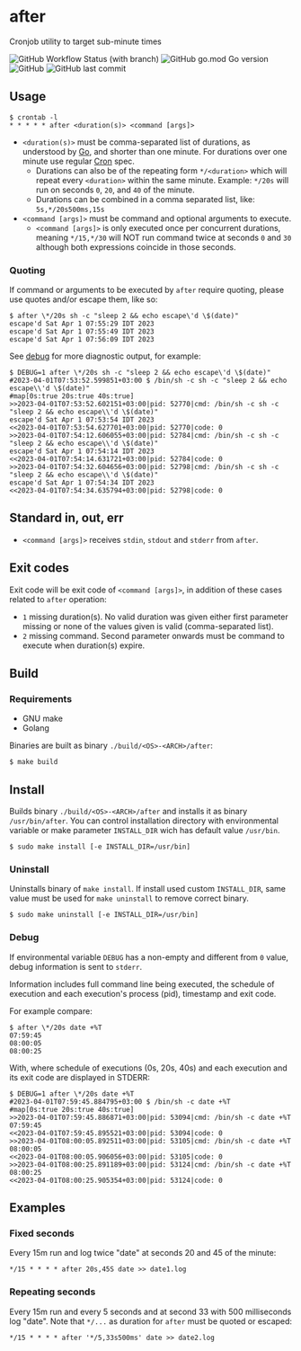# after
Cronjob utility to target sub-minute times

![GitHub Workflow Status (with branch)](https://img.shields.io/github/actions/workflow/status/dberstein/after/go.yml?branch=main) ![GitHub go.mod Go version](https://img.shields.io/github/go-mod/go-version/dberstein/after) ![GitHub](https://img.shields.io/github/license/dberstein/after) ![GitHub last commit](https://img.shields.io/github/last-commit/dberstein/after)

## Usage

    $ crontab -l
    * * * * * after <duration(s)> <command [args]>

- `<duration(s)>` must be comma-separated list of durations, as understood by <a href="https://pkg.go.dev/time#ParseDuration">Go</a>, and shorter than one minute. For durations over one minute use regular <a href="https://en.wikipedia.org/wiki/Cron#Overview">Cron</a> spec.
  - Durations can also be of the repeating form `*/<duration>` which will repeat every `<duration>` within the same minute. Example: `*/20s` will run on seconds `0`, `20`, and `40` of the minute.
  - Durations can be combined in a comma separated list, like: `5s,*/20s500ms,15s`
- `<command [args]>` must be command and optional arguments to execute.
  - `<command [args]>` is only executed once per concurrent durations, meaning `*/15,*/30` will NOT run command twice at seconds `0` and `30` although both expressions coincide in those seconds.

### Quoting

If command or arguments to be executed by `after` require quoting, please use quotes and/or escape them, like so:

    $ after \*/20s sh -c "sleep 2 && echo escape\'d \$(date)"
    escape'd Sat Apr 1 07:55:29 IDT 2023
    escape'd Sat Apr 1 07:55:49 IDT 2023
    escape'd Sat Apr 1 07:56:09 IDT 2023

See [debug](#debug) for more diagnostic output, for example:

    $ DEBUG=1 after \*/20s sh -c "sleep 2 && echo escape\'d \$(date)"
    #2023-04-01T07:53:52.599851+03:00 $ /bin/sh -c sh -c "sleep 2 && echo escape\\'d \$(date)"
    #map[0s:true 20s:true 40s:true]
    >>2023-04-01T07:53:52.602151+03:00|pid: 52770|cmd: /bin/sh -c sh -c "sleep 2 && echo escape\\'d \$(date)"
    escape'd Sat Apr 1 07:53:54 IDT 2023
    <<2023-04-01T07:53:54.627701+03:00|pid: 52770|code: 0
    >>2023-04-01T07:54:12.606055+03:00|pid: 52784|cmd: /bin/sh -c sh -c "sleep 2 && echo escape\\'d \$(date)"
    escape'd Sat Apr 1 07:54:14 IDT 2023
    <<2023-04-01T07:54:14.631721+03:00|pid: 52784|code: 0
    >>2023-04-01T07:54:32.604656+03:00|pid: 52798|cmd: /bin/sh -c sh -c "sleep 2 && echo escape\\'d \$(date)"
    escape'd Sat Apr 1 07:54:34 IDT 2023
    <<2023-04-01T07:54:34.635794+03:00|pid: 52798|code: 0

## Standard in, out, err

- `<command [args]>` receives `stdin`, `stdout` and `stderr` from `after`.

## Exit codes

Exit code will be exit code of `<command [args]>`, in addition of these cases related to `after` operation:

- `1` missing duration(s). No valid duration was given either first parameter missing or none of the values given is valid (comma-separated list).
- `2` missing command. Second parameter onwards must be command to execute when duration(s) expire.

## Build

### Requirements

- GNU make
- Golang

Binaries are built as binary `./build/<OS>-<ARCH>/after`:

    $ make build

## Install

Builds binary `./build/<OS>-<ARCH>/after` and installs it as binary `/usr/bin/after`. You can control installation directory with environmental variable or make parameter `INSTALL_DIR` wich has default value `/usr/bin`.

    $ sudo make install [-e INSTALL_DIR=/usr/bin]

### Uninstall

Uninstalls binary of `make install`. If install used custom `INSTALL_DIR`, same value must be used for `make uninstall` to remove correct binary.

    $ sudo make uninstall [-e INSTALL_DIR=/usr/bin]

### Debug

If environmental variable `DEBUG` has a non-empty and different from `0` value, debug information is sent to `stderr`.

Information includes full command line being executed, the schedule of execution and each execution's process (pid), timestamp and exit code.

For example compare:

    $ after \*/20s date +%T
    07:59:45
    08:00:05
    08:00:25

With, where schedule of executions (0s, 20s, 40s) and each execution and its exit code are displayed in STDERR:

    $ DEBUG=1 after \*/20s date +%T
    #2023-04-01T07:59:45.884795+03:00 $ /bin/sh -c date +%T
    #map[0s:true 20s:true 40s:true]
    >>2023-04-01T07:59:45.886871+03:00|pid: 53094|cmd: /bin/sh -c date +%T
    07:59:45
    <<2023-04-01T07:59:45.895521+03:00|pid: 53094|code: 0
    >>2023-04-01T08:00:05.892511+03:00|pid: 53105|cmd: /bin/sh -c date +%T
    08:00:05
    <<2023-04-01T08:00:05.906056+03:00|pid: 53105|code: 0
    >>2023-04-01T08:00:25.891189+03:00|pid: 53124|cmd: /bin/sh -c date +%T
    08:00:25
    <<2023-04-01T08:00:25.905354+03:00|pid: 53124|code: 0

## Examples

### Fixed seconds

Every 15m run and log twice "date" at seconds 20 and 45 of the minute:

    */15 * * * * after 20s,45S date >> date1.log

### Repeating seconds

Every 15m run and every 5 seconds and at second 33 with 500 milliseconds log "date". Note that `*/...` as duration for `after` must be quoted or escaped:

    */15 * * * * after '*/5,33s500ms' date >> date2.log
